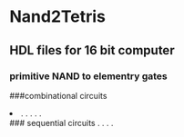 # Nand2Tetris
## HDL files for 16 bit computer
### primitive NAND to elementry gates
###combinational circuits
<li >
.
.
.
.
.
</li>
### sequential circuits
.
.
.
.

